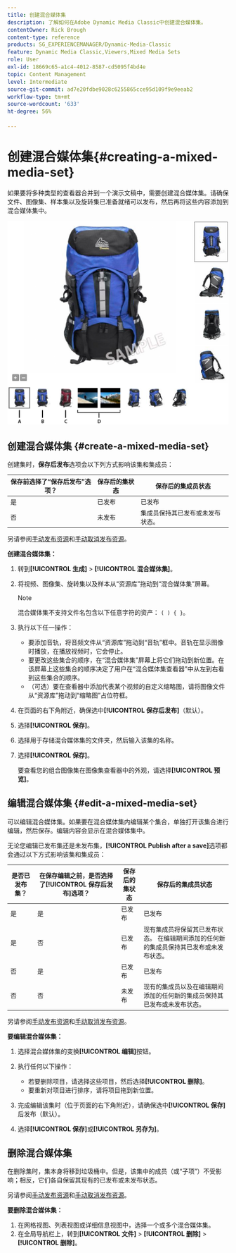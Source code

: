 ```yaml
---
title: 创建混合媒体集
description: 了解如何在Adobe Dynamic Media Classic中创建混合媒体集。
contentOwner: Rick Brough
content-type: reference
products: SG_EXPERIENCEMANAGER/Dynamic-Media-Classic
feature: Dynamic Media Classic,Viewers,Mixed Media Sets
role: User
exl-id: 18669c65-a1c4-4012-8587-cd5095f4bd4e
topic: Content Management
level: Intermediate
source-git-commit: ad7e20fdbe9028c6255865cce95d109f9e9eeab2
workflow-type: tm+mt
source-wordcount: '633'
ht-degree: 56%

---
```


# 创建混合媒体集{#creating-a-mixed-media-set}

如果要将多种类型的查看器合并到一个演示文稿中，需要创建混合媒体集。请确保文件、图像集、样本集以及旋转集已准备就绪可以发布，然后再将这些内容添加到混合媒体集中。

![混合媒体集](/help/using/assets/mm_mixed_media_set.png)

## 创建混合媒体集 {#create-a-mixed-media-set}

创建集时，**保存后发布**&#x200B;选项会以下列方式影响该集和集成员：

| 保存前选择了“保存后发布”选项？ | 保存后的集状态 | 保存后的集成员状态 |
| --- | --- | --- |
| 是 | 已发布 | 已发布 |
| 否 | 未发布 | 集成员保持其已发布或未发布状态。 |

另请参阅[手动发布资源](publishing-files.md#manually_publishing_assets)和[手动取消发布资源](publishing-files.md#manually_unpublishing_assets)。

**创建混合媒体集：**

1. 转到&#x200B;**[!UICONTROL 生成]** > **[!UICONTROL 混合媒体集]**。
1. 将视频、图像集、旋转集以及样本从“资源库”拖动到“混合媒体集”屏幕。

   >[!NOTE]
   >
   >混合媒体集不支持文件名包含以下任意字符的资产： `( ) { }`。

1. 执行以下任一操作：

   * 要添加音轨，将音频文件从“资源库”拖动到“音轨”框中。音轨在显示图像时播放，在播放视频时，它会停止。
   * 要更改这些集合的顺序，在“混合媒体集”屏幕上将它们拖动到新位置。在该屏幕上这些集合的顺序决定了用户在“混合媒体集查看器”中从左到右看到这些集合的顺序。
   * （可选）要在查看器中添加代表某个视频的自定义缩略图，请将图像文件从“资源库”拖动到“缩略图”占位符框。

1. 在页面的右下角附近，确保选中&#x200B;**[!UICONTROL 保存后发布]**（默认）。
1. 选择&#x200B;**[!UICONTROL 保存]**。
1. 选择用于存储混合媒体集的文件夹，然后输入该集的名称。
1. 选择&#x200B;**[!UICONTROL 保存]**。

   要查看您的组合图像集在图像集查看器中的外观，请选择&#x200B;**[!UICONTROL 预览]**。

## 编辑混合媒体集 {#edit-a-mixed-media-set}

可以编辑混合媒体集。如果要在混合媒体集内编辑某个集合，单独打开该集合进行编辑，然后保存。编辑内容会显示在混合媒体集中。

无论您编辑已发布集还是未发布集，**[!UICONTROL Publish after a save]**&#x200B;选项都会通过以下方式影响该集和集成员：

| 是否已发布集？ | 在保存编辑之前，是否选择了&#x200B;**[!UICONTROL 保存后发布]**&#x200B;选项？ | 保存后的集状态 | 保存后的集成员状态 |
| --- |--- |--- |--- |
| 是 | 是 | 已发布 | 已发布 |
| 是 | 否 | 已发布 | 现有集成员将保留其已发布状态。 在编辑期间添加的任何新的集成员保持其已发布或未发布状态。 |
| 否 | 是 | 已发布 | 已发布 |
| 否 | 否 | 未发布 | 现有的集成员以及在编辑期间添加的任何新的集成员保持其已发布或未发布状态。 |

另请参阅[手动发布资源](publishing-files.md#manually_publishing_assets)和[手动取消发布资源](publishing-files.md#manually_unpublishing_assets)。

**要编辑混合媒体集：**

1. 选择混合媒体集的变换&#x200B;**[!UICONTROL 编辑]**&#x200B;按钮。
1. 执行任何以下操作：

   * 若要删除项目，请选择这些项目，然后选择&#x200B;**[!UICONTROL 删除]**。
   * 要重新对项目进行排序，请将项目拖到新位置。

1. 完成编辑该集时（位于页面的右下角附近），请确保选中&#x200B;**[!UICONTROL 保存]**&#x200B;后发布（默认）。
1. 选择&#x200B;**[!UICONTROL 保存]**&#x200B;或&#x200B;**[!UICONTROL 另存为]**。

## 删除混合媒体集

在删除集时，集本身将移到垃圾桶中。但是，该集中的成员（或“子项”）不受影响；相反，它们各自保留其现有的已发布或未发布状态。

另请参阅[手动发布资源](publishing-files.md#manually_publishing_assets)和[手动取消发布资源](publishing-files.md#manually_unpublishing_assets)。

**要删除混合媒体集：**

1. 在网格视图、列表视图或详细信息视图中，选择一个或多个混合媒体集。
1. 在全局导航栏上，转到&#x200B;**[!UICONTROL 文件]** > **[!UICONTROL 删除]** > **[!UICONTROL 删除]**。
